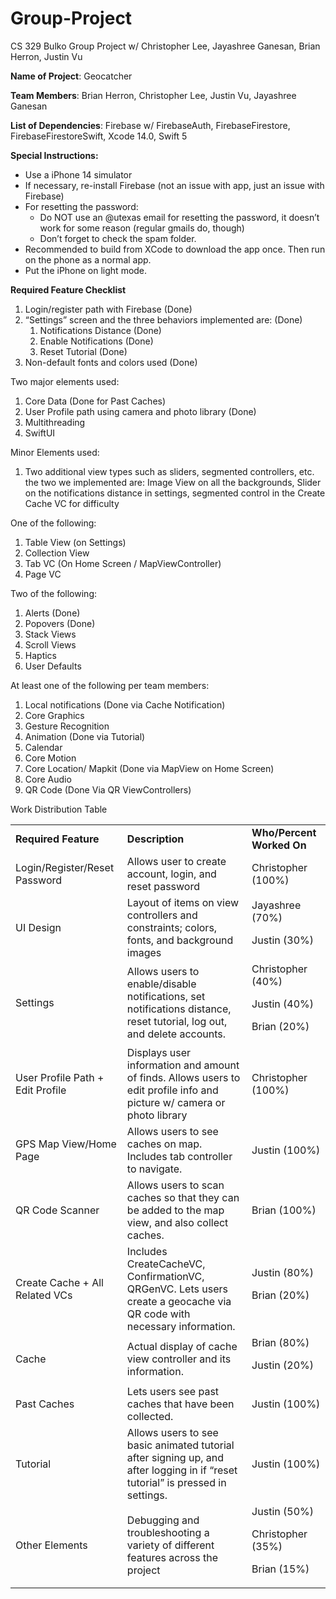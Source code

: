 # Group-Project
CS 329 Bulko Group Project w/ Christopher Lee, Jayashree Ganesan, Brian Herron, Justin Vu

**Name of Project**: Geocatcher

**Team Members**: Brian Herron, Christopher Lee, Justin Vu, Jayashree Ganesan

**List of Dependencies**: Firebase w/ FirebaseAuth, FirebaseFirestore, FirebaseFirestoreSwift, Xcode 14.0, Swift 5

**Special Instructions:**



* Use a iPhone 14 simulator
* If necessary, re-install Firebase (not an issue with app, just an issue with Firebase)
* For resetting the password:
    * Do NOT use an @utexas email for resetting the password, it doesn’t work for some reason (regular gmails do, though)
    * Don’t forget to check the spam folder.
* Recommended to build from XCode to download the app once. Then run on the phone as a normal app.
* Put the iPhone on light mode.

**Required Feature Checklist**



1. Login/register path with Firebase (Done)
2. “Settings” screen and the three behaviors implemented are: (Done)
    1. Notifications Distance (Done)
    2. Enable Notifications (Done)
    3. Reset Tutorial (Done)
3. Non-default fonts and colors used (Done)

Two major elements used:



1. Core Data (Done for Past Caches)
2. User Profile path using camera and photo library (Done)
3. Multithreading
4. SwiftUI

Minor Elements used:



1. Two additional view types such as sliders, segmented controllers, etc. the two we implemented are: Image View on all the backgrounds, Slider on the notifications distance in settings, segmented control in the Create Cache VC for difficulty

One of the following:



1. Table View (on Settings)
2. Collection View
3. Tab VC (On Home Screen / MapViewController)
4. Page VC

         


Two of the following:



1. Alerts (Done)
2. Popovers (Done)
3. Stack Views
4. Scroll Views
5. Haptics
6. User Defaults

At least one of the following per team members:



1. Local notifications (Done via Cache Notification)
2. Core Graphics
3. Gesture Recognition
4. Animation (Done via Tutorial)
5. Calendar
6. Core Motion
7. Core Location/ Mapkit (Done via MapView on Home Screen)
8. Core Audio
9. QR Code (Done Via QR ViewControllers)

Work Distribution Table


<table>
  <tr>
   <td><strong>Required Feature</strong>
   </td>
   <td><strong>Description</strong>
   </td>
   <td><strong>Who/Percent Worked On</strong>
   </td>
  </tr>
  <tr>
   <td>Login/Register/Reset Password
   </td>
   <td>Allows user to create account, login, and reset password
   </td>
   <td>Christopher (100%)
   </td>
  </tr>
  <tr>
   <td>UI Design
   </td>
   <td>Layout of items on view controllers and constraints; colors, fonts, and background images
   </td>
   <td>Jayashree (70%)
<p>
Justin (30%)
   </td>
  </tr>
  <tr>
   <td>Settings
   </td>
   <td>Allows users to enable/disable notifications, set notifications distance, reset tutorial, log out, and delete accounts.
   </td>
   <td>Christopher (40%)
<p>
Justin (40%)
<p>
Brian (20%)
   </td>
  </tr>
  <tr>
   <td>User Profile Path + Edit Profile
   </td>
   <td>Displays user information and amount of finds. Allows users to edit profile info and picture w/ camera or photo library
   </td>
   <td>Christopher (100%)
   </td>
  </tr>
  <tr>
   <td>GPS Map View/Home Page
   </td>
   <td>Allows users to see caches on map. Includes tab controller to navigate. 
   </td>
   <td>Justin (100%)
   </td>
  </tr>
  <tr>
   <td>QR Code Scanner
   </td>
   <td>Allows users to scan caches so that they can be added to the map view, and also collect caches.
   </td>
   <td>Brian (100%)
   </td>
  </tr>
  <tr>
   <td>Create Cache + All Related VCs
   </td>
   <td>Includes CreateCacheVC, ConfirmationVC, QRGenVC. Lets users create a geocache via QR code with necessary information.
   </td>
   <td>Justin (80%)
<p>
Brian (20%)
   </td>
  </tr>
  <tr>
   <td>Cache
   </td>
   <td>Actual display of cache view controller and its information.
   </td>
   <td>Brian (80%)
<p>
Justin (20%)
   </td>
  </tr>
  <tr>
   <td>Past Caches
   </td>
   <td>Lets users see past caches that have been collected.
   </td>
   <td>Justin (100%)
   </td>
  </tr>
  <tr>
   <td>Tutorial
   </td>
   <td>Allows users to see basic animated tutorial after signing up, and after logging in if “reset tutorial” is pressed in settings.
   </td>
   <td>Justin (100%)
   </td>
  </tr>
  <tr>
   <td>Other Elements
   </td>
   <td>Debugging and troubleshooting a variety of different features across the project
   </td>
   <td>Justin (50%)
<p>
Christopher (35%)
<p>
Brian (15%)
   </td>
  </tr>
</table>
